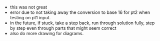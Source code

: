 - this was not great
- error due to not taking away the conversion to base 16 for pt2 when testing on pt1 input.
- in the future, if stuck, take a step back, run through solution fully, step by step even through parts that might seem correct
- also do more drawing for diagrams.